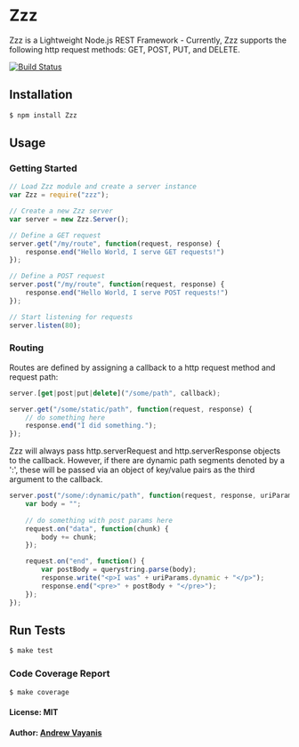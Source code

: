 # Zzz

Zzz is a Lightweight Node.js REST Framework - Currently, Zzz supports the following http request methods: GET, POST, PUT, and DELETE.

[![Build Status](https://travis-ci.org/avayanis/Zzz.png)](https://travis-ci.org/avayanis/Zzz)

## Installation

``` bash
$ npm install Zzz
```

## Usage

### Getting Started

``` javascript
// Load Zzz module and create a server instance
var Zzz = require("zzz");

// Create a new Zzz server
var server = new Zzz.Server();

// Define a GET request
server.get("/my/route", function(request, response) {
	response.end("Hello World, I serve GET requests!")
});

// Define a POST request
server.post("/my/route", function(request, response) {
	response.end("Hello World, I serve POST requests!")
});

// Start listening for requests
server.listen(80);
```

### Routing
Routes are defined by assigning a callback to a http request method and request path:

``` javascript
server.[get|post|put|delete]("/some/path", callback);

server.get("/some/static/path", function(request, response) {
	// do something here
	response.end("I did something.");
});

```

Zzz will always pass http.serverRequest and http.serverResponse objects to the callback.  However, if there are dynamic path segments denoted by a ':', these will be passed via an object of key/value pairs as the third argument to the callback.

``` javascript
server.post("/some/:dynamic/path", function(request, response, uriParams) {
	var body = "";
	
	// do something with post params here
	request.on("data", function(chunk) {
		body += chunk;
	});

	request.on("end", function() {
		var postBody = querystring.parse(body);
		response.write("<p>I was" + uriParams.dynamic + "</p>");
		response.end("<pre>" + postBody + "</pre>");
	});
});
```

## Run Tests

``` bash
$ make test
```

### Code Coverage Report

``` bash
$ make coverage
```

#### License: MIT
#### Author: [Andrew Vayanis](http://github.com/avayanis)